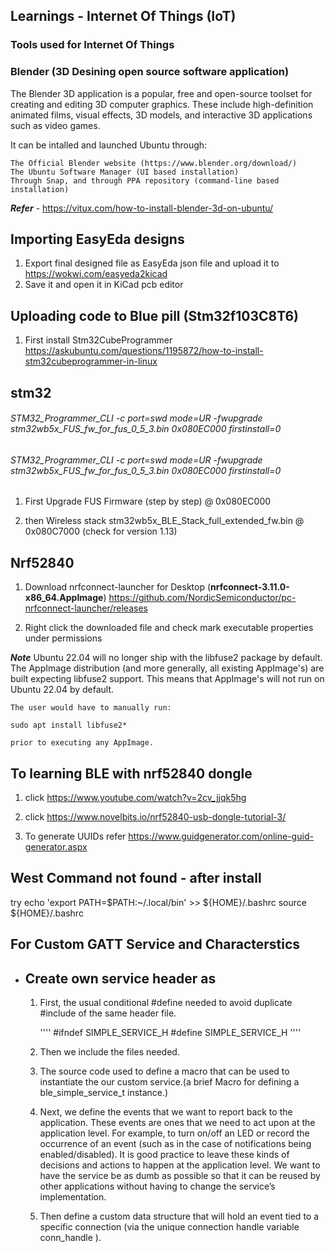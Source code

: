 
## Learnings - Internet Of Things (IoT)

### Tools used for Internet Of Things

### Blender (3D Desining open source software application)

The Blender 3D application is a popular, free and open-source toolset for creating and editing 3D computer graphics. These include high-definition animated films, visual effects, 3D models, and interactive 3D applications such as video games.

It can be intalled and launched  Ubuntu through:

    The Official Blender website (https://www.blender.org/download/)
    The Ubuntu Software Manager (UI based installation)
    Through Snap, and through PPA repository (command-line based installation)
**_Refer_** - https://vitux.com/how-to-install-blender-3d-on-ubuntu/


## Importing EasyEda designs

  1.   Export final designed file as EasyEda json file and upload it to https://wokwi.com/easyeda2kicad
  2.   Save it and open it in KiCad pcb editor

## Uploading code to Blue pill (Stm32f103C8T6)

  1.  First install Stm32CubeProgrammer  https://askubuntu.com/questions/1195872/how-to-install-stm32cubeprogrammer-in-linux

##  stm32
######    STM32_Programmer_CLI -c port=swd mode=UR -fwupgrade stm32wb5x_FUS_fw_for_fus_0_5_3.bin 0x080EC000 firstinstall=0

######    STM32_Programmer_CLI -c port=swd mode=UR -fwupgrade stm32wb5x_FUS_fw_for_fus_0_5_3.bin 0x080EC000 firstinstall=0

1.   First Upgrade FUS Firmware (step by step) @ 0x080EC000

2.   then Wireless stack stm32wb5x_BLE_Stack_full_extended_fw.bin @ 0x080C7000  (check for version 1.13)

##  Nrf52840
  1.  Download nrfconnect-launcher for Desktop (****nrfconnect-3.11.0-x86_64.AppImage****)
     https://github.com/NordicSemiconductor/pc-nrfconnect-launcher/releases

  2.  Right click the downloaded file and check mark executable properties under permissions

  ***Note***
  Ubuntu 22.04 will no longer ship with the libfuse2 package by default. The AppImage distribution (and more generally, all existing AppImage's) are built expecting libfuse2 support. This means that AppImage's will not run on Ubuntu 22.04 by default.

    The user would have to manually run:

    sudo apt install libfuse2*

    prior to executing any AppImage.


## To learning BLE with nrf52840 dongle

  1.  click https://www.youtube.com/watch?v=2cv_jjqk5hg 
  
  2.  click  https://www.novelbits.io/nrf52840-usb-dongle-tutorial-3/

  3.  To generate UUIDs refer  https://www.guidgenerator.com/online-guid-generator.aspx

## West Command not found - after install
   try 
      echo 'export PATH=$PATH:~/.local/bin' >> ${HOME}/.bashrc
      source ${HOME}/.bashrc


##  For Custom GATT Service and Characterstics

  -  ## Create own service header as

     1. First, the usual conditional #define  needed to avoid duplicate #include of the same header file.

          ''''
               #ifndef SIMPLE_SERVICE_H
               #define SIMPLE_SERVICE_H
          ''''
     2. Then we include the files needed.

     3. The source code used to define a macro that can be used to instantiate the our custom service.(a brief Macro for defining a ble_simple_service_t instance.)

     4. Next, we define the events that we want to report back to the application. These events are ones that we need to act upon at the application level. For example, to turn on/off an LED or record the occurrence of an event (such as in the case of notifications being enabled/disabled). It is good practice to leave these kinds of decisions and actions to happen at the application level. We want to have the service be as dumb as possible so that it can be reused by other applications without having to change the service’s implementation.

     5.  Then define a custom data structure that will hold an event tied to a specific connection (via the unique connection handle variable conn_handle ).
